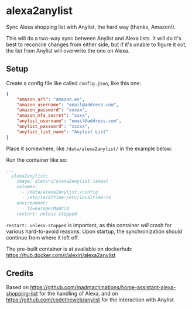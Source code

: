 # alexa2anylist

Sync Alexa shopping list with Anylist, the hard way (thanks, Amazon!).

This will do a two-way sync between Anylist and Alexa lists. It will do it's best
to reconcile changes from either side, but if it's unable to figure it out,
the list from Anylist will overwrite the one on Alexa.

## Setup

Create a config file like called `config.json`, like this one:

```json
{
    "amazon_url": "amazon.es",
    "amazon_username": "email@address.com",
    "amazon_password": "xxxxx",
    "amazon_mfa_secret": "xxxx",
    "anylist_username": "email@address.com",
    "anylist_password": "xxxxx",
    "anylist_list_name": "Anylist List"
}
```

Place it somewhere, like `/data/alexa2anylist/` in the example below:

Run the container like so:

```yaml
...
  alexa2anylist:
    image: alexiri/alexa2anylist:latest
    volumes:
      - /data/alexa2anylist:/config
      - /etc/localtime:/etc/localtime:ro
    environment:
      - TZ=Europe/Madrid
    restart: unless-stopped
```

`restart: unless-stopped` is important, as this container *will* crash for various hard-to-avoid reasons. Upon startup, the synchronization
should continue from where it left off.

The pre-built container is at available on dockerhub: https://hub.docker.com/r/alexiri/alexa2anylist

## Credits

Based on https://github.com/madmachinations/home-assistant-alexa-shopping-list for the
handling of Alexa, and on https://github.com/codetheweb/anylist for the interaction with
Anylist.
